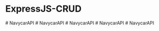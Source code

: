# ExpressJS-CRUD
#   N a v y c a r A P I  
 #   N a v y c a r A P I  
 #   N a v y c a r A P I  
 #   N a v y c a r A P I  
 # NavycarAPI
